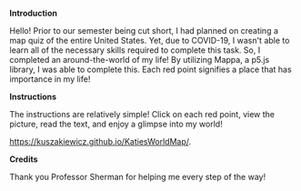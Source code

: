 **Introduction** 

Hello! Prior to our semester being cut short, I had planned on creating a map quiz of the entire United States. 
Yet, due to COVID-19, I wasn't able to learn all of the necessary skills required to complete this task. So, 
I completed an around-the-world of my life! By utilizing Mappa, a p5.js library, I was able to complete this.
Each red point signifies a place that has importance in my life! 

**Instructions** 

The instructions are relatively simple! Click on each red point, view the picture, read the text, and 
enjoy a glimpse into my world! 

https://kuszakiewicz.github.io/KatiesWorldMap/.

**Credits** 

Thank you Professor Sherman for helping me every step of the way! 
